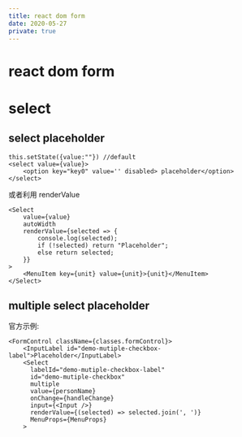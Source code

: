 ```yaml
---
title: react dom form
date: 2020-05-27
private: true
---
```

# react dom form

# select 
## select placeholder

    this.setState({value:""}) //default
    <select value={value}>
        <option key="key0" value='' disabled> placeholder</option>
    </select>

或者利用 renderValue

    <Select
        value={value}
        autoWidth
        renderValue={selected => {
            console.log(selected);
            if (!selected) return "Placeholder";
            else return selected;
        }}
    >
        <MenuItem key={unit} value={unit}>{unit}</MenuItem>
    </Select>

## multiple select placeholder
官方示例:

    <FormControl className={classes.formControl}>
        <InputLabel id="demo-mutiple-checkbox-label">Placeholder</InputLabel>
        <Select
          labelId="demo-mutiple-checkbox-label"
          id="demo-mutiple-checkbox"
          multiple
          value={personName}
          onChange={handleChange}
          input={<Input />}
          renderValue={(selected) => selected.join(', ')}
          MenuProps={MenuProps}
        >